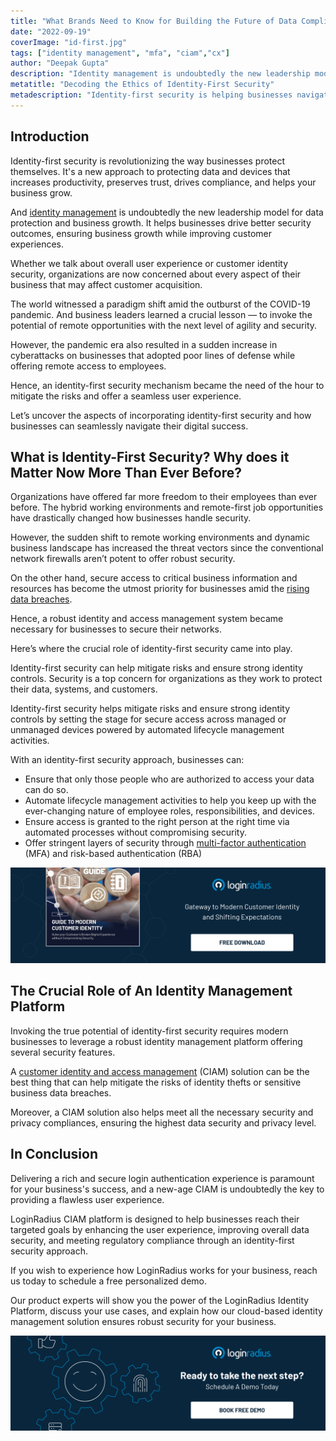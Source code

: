 ```yaml
---
title: "What Brands Need to Know for Building the Future of Data Compliance?"
date: "2022-09-19"
coverImage: "id-first.jpg"
tags: ["identity management", "mfa", "ciam","cx"]
author: "Deepak Gupta"
description: "Identity management is undoubtedly the new leadership model for data protection and business growth. And an identity-first security mechanism is swiftly becoming the need of the hour. This blog highlights the aspects of incorporating identity-first security and how businesses can navigate their digital success."
metatitle: "Decoding the Ethics of Identity-First Security"
metadescription: "Identity-first security is helping businesses navigate their overall success through secured access to crucial resources. Here’s what you need to know."
--- 
```


## Introduction 

Identity-first security is revolutionizing the way businesses protect themselves. It's a new approach to protecting data and devices that increases productivity, preserves trust, drives compliance, and helps your business grow.

And [identity management](https://www.loginradius.com/blog/identity/what-is-iam/) is undoubtedly the new leadership model for data protection and business growth. It helps businesses drive better security outcomes, ensuring business growth while improving customer experiences.

Whether we talk about overall user experience or customer identity security, organizations are now concerned about every aspect of their business that may affect customer acquisition. 

The world witnessed a paradigm shift amid the outburst of the COVID-19 pandemic. And business leaders learned a crucial lesson — to invoke the potential of remote opportunities with the next level of agility and security. 

However, the pandemic era also resulted in a sudden increase in cyberattacks on businesses that adopted poor lines of defense while offering remote access to employees. 

Hence, an identity-first security mechanism became the need of the hour to mitigate the risks and offer a seamless user experience. 

Let’s uncover the aspects of incorporating identity-first security and how businesses can seamlessly navigate their digital success. 


## What is Identity-First Security? Why does it Matter Now More Than Ever Before? 

Organizations have offered far more freedom to their employees than ever before. The hybrid working environments and remote-first job opportunities have drastically changed how businesses handle security. 

However, the sudden shift to remote working environments and dynamic business landscape has increased the threat vectors since the conventional network firewalls aren’t potent to offer robust security. 

On the other hand, secure access to critical business information and resources has become the utmost priority for businesses amid the [rising data breaches](https://www.loginradius.com/blog/identity/cybersecurity-attacks-business/). 

Hence, a robust identity and access management system became necessary for businesses to secure their networks. 

Here’s where the crucial role of identity-first security came into play. 

Identity-first security can help mitigate risks and ensure strong identity controls. Security is a top concern for organizations as they work to protect their data, systems, and customers. 

Identity-first security helps mitigate risks and ensure strong identity controls by setting the stage for secure access across managed or unmanaged devices powered by automated lifecycle management activities. 

With an identity-first security approach, businesses can:

* Ensure that only those people who are authorized to access your data can do so.
* Automate lifecycle management activities to help you keep up with the ever-changing nature of employee roles, responsibilities, and devices.
* Ensure access is granted to the right person at the right time via automated processes without compromising security.
* Offer stringent layers of security through [multi-factor authentication](https://www.loginradius.com/multi-factor-authentication/) (MFA) and risk-based authentication (RBA)

[![EB-GD-to-mod-cust-id](EB-GD-to-mod-cust-id.png)](https://www.loginradius.com/resource/guide-to-modern-customer-identity/)

## The Crucial Role of An Identity Management Platform

Invoking the true potential of identity-first security requires modern businesses to leverage a robust identity management platform offering several security features. 

A [customer identity and access management](https://www.loginradius.com/blog/identity/customer-identity-and-access-management/) (CIAM) solution can be the best thing that can help mitigate the risks of identity thefts or sensitive business data breaches. 

Moreover, a CIAM solution also helps meet all the necessary security and privacy compliances, ensuring the highest data security and privacy level. 

## In Conclusion

Delivering a rich and secure login authentication experience is paramount for your business's success, and a new-age CIAM is undoubtedly the key to providing a flawless user experience.

LoginRadius CIAM platform is designed to help businesses reach their targeted goals by enhancing the user experience, improving overall data security, and meeting regulatory compliance through an identity-first security approach. 

If you wish to experience how LoginRadius works for your business, reach us today to schedule a free personalized demo.

Our product experts will show you the power of the LoginRadius Identity Platform, discuss your use cases, and explain how our cloud-based identity management solution ensures robust security for your business.  


[![book-a-demo-loginradius](../../assets/book-a-demo-loginradius.png)](https://www.loginradius.com/book-a-demo/)
